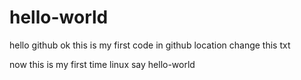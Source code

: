 # hello-world
hello github
ok this is my first code in github
location change this txt

now this is my first time linux say hello-world
